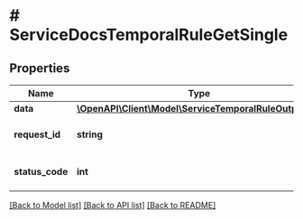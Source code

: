# # ServiceDocsTemporalRuleGetSingle

## Properties

Name | Type | Description | Notes
------------ | ------------- | ------------- | -------------
**data** | [**\OpenAPI\Client\Model\ServiceTemporalRuleOutputFull**](ServiceTemporalRuleOutputFull.md) |  | [optional]
**request_id** | **string** | Unique id for each request | [optional]
**status_code** | **int** | HTTP response status code | [optional]

[[Back to Model list]](../../README.md#models) [[Back to API list]](../../README.md#endpoints) [[Back to README]](../../README.md)
